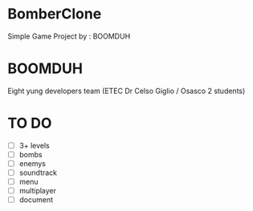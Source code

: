 # BomberClone
Simple Game Project by : BOOMDUH

# BOOMDUH

 Eight yung developers team (ETEC Dr Celso Giglio / Osasco 2 students)

# TO DO

- [ ] 3+ levels
- [ ] bombs
- [ ] enemys
- [ ] soundtrack
- [ ] menu
- [ ] multiplayer
- [ ] document
